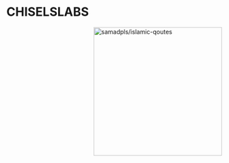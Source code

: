 # CHISELSLABS
<img align='right' src='https://islamic-qoutes-header.herokuapp.com/' height=300 alt='samadpls/islamic-qoutes'>
